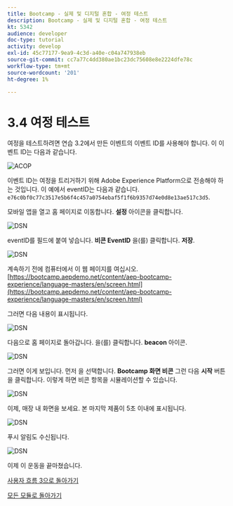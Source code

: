 ```yaml
---
title: Bootcamp - 실제 및 디지털 혼합 - 여정 테스트
description: Bootcamp - 실제 및 디지털 혼합 - 여정 테스트
kt: 5342
audience: developer
doc-type: tutorial
activity: develop
exl-id: 45c77177-9ea9-4c3d-a40e-c04a747938eb
source-git-commit: cc7a77c4dd380ae1bc23dc75608e8e2224dfe78c
workflow-type: tm+mt
source-wordcount: '201'
ht-degree: 1%

---
```


# 3.4 여정 테스트

여정을 테스트하려면 연습 3.2에서 만든 이벤트의 이벤트 ID를 사용해야 합니다. 이 이벤트 ID는 다음과 같습니다.

![ACOP](./images/payloadeventID.png)

이벤트 ID는 여정을 트리거하기 위해 Adobe Experience Platform으로 전송해야 하는 것입니다. 이 예에서 eventID는 다음과 같습니다.
`e76c0bf0c77c3517e5b6f4c457a0754ebaf5f1f6b9357d74e0d8e13ae517c3d5`.

모바일 앱을 열고 홈 페이지로 이동합니다. **설정** 아이콘을 클릭합니다.

![DSN](./images/appsett.png)

eventID를 필드에 붙여 넣습니다. **비콘 EventID** 을(를) 클릭합니다. **저장**.

![DSN](./images/beacon1.png)

계속하기 전에 컴퓨터에서 이 웹 페이지를 여십시오. [https://bootcamp.aepdemo.net/content/aep-bootcamp-experience/language-masters/en/screen.html](https://bootcamp.aepdemo.net/content/aep-bootcamp-experience/language-masters/en/screen.html)

그러면 다음 내용이 표시됩니다.

![DSN](./images/screen1.png)

다음으로 홈 페이지로 돌아갑니다. 을(를) 클릭합니다. **beacon** 아이콘.

![DSN](./images/app23.png)

그러면 이게 보입니다. 먼저 을 선택합니다. **Bootcamp 화면 비콘** 그런 다음 **시작** 버튼을 클릭합니다. 이렇게 하면 비콘 항목을 시뮬레이션할 수 있습니다.

![DSN](./images/app21.png)

이제, 매장 내 화면을 보세요. 본 마지막 제품이 5초 이내에 표시됩니다.

![DSN](./images/beacon3.png)

푸시 알림도 수신됩니다.

![DSN](./images/beacon2.png)

이제 이 운동을 끝마쳤습니다.

[사용자 흐름 3으로 돌아가기](./uc3.md)

[모든 모듈로 돌아가기](../../overview.md)
